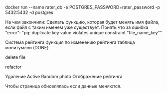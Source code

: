 docker run --name rater_db -e POSTGRES_PASSWORD=rater_password -p 5432:5432 -d postgres


На чем закончили: 
Сделать функцию, которая будет менять имя файла, если файл с таким именем уже существует.
Понять что за ошибка        "error": "pq: duplicate key value violates unique constraint \"file_name_key\""

Система рейтинга
    функция по изменению рейтинга
    таблица мэнитумэни (DONE)


delete file

refactor 

Удаление
Active
Random photo
Отображение рейтинга

Чтобы страница обновлялась если данные меняются.